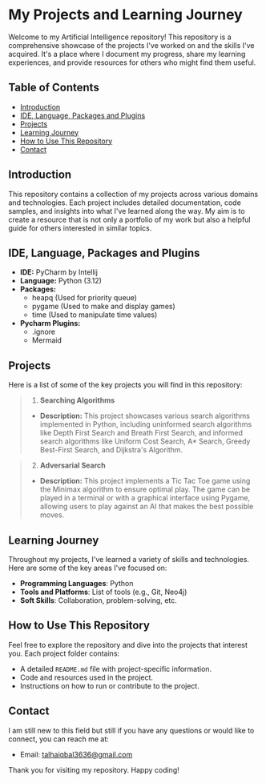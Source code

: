 # My Projects and Learning Journey

Welcome to my Artificial Intelligence repository! This repository is a comprehensive showcase of the projects I've
worked on and the skills I've acquired. It's a place where I document my progress, share my learning experiences, and
provide resources for others who might find them useful.

## Table of Contents

- [Introduction](#introduction)
- [IDE, Language, Packages and Plugins](#ide-language-packages-and-plugins)
- [Projects](#projects)
- [Learning Journey](#learning-journey)
- [How to Use This Repository](#how-to-use-this-repository)
- [Contact](#contact)

## Introduction

This repository contains a collection of my projects across various domains and technologies. Each project includes
detailed documentation, code samples, and insights into what I've learned along the way. My aim is to create a resource
that is not only a portfolio of my work but also a helpful guide for others interested in similar topics.

## IDE, Language, Packages and Plugins

- __IDE:__
  PyCharm by Intellij
- __Language:__
  Python (3.12)
- __Packages:__
    * heapq (Used for priority queue)
    * pygame (Used to make and display games)
    * time (Used to manipulate time values)
- __Pycharm Plugins:__
    * .ignore
    * Mermaid

## Projects

Here is a list of some of the key projects you will find in this repository:

> 1. **Searching Algorithms**
>- __Description:__  This project showcases various search algorithms implemented in Python, including uninformed
   search algorithms like Depth First Search and Breath First Search, and informed search algorithms like Uniform
   Cost Search, A* Search, Greedy Best-First Search, and Dijkstra's Algorithm.

> 2. **Adversarial Search**
>- __Description:__ This project implements a Tic Tac Toe game using the Minimax algorithm to ensure optimal play. The
   game can be played in a terminal or with a graphical interface using Pygame, allowing users to play against an AI
   that makes the best possible moves.

## Learning Journey

Throughout my projects, I've learned a variety of skills and technologies. Here are some of the key areas I've focused
on:

- **Programming Languages**: Python
- **Tools and Platforms**: List of tools (e.g., Git, Neo4j)
- **Soft Skills**: Collaboration, problem-solving, etc.

## How to Use This Repository

Feel free to explore the repository and dive into the projects that interest you. Each project folder contains:

- A detailed `README.md` file with project-specific information.
- Code and resources used in the project.
- Instructions on how to run or contribute to the project.

## Contact

I am still new to this field but still if you have any questions or would like to connect, you can reach me at:

- Email: talhaiqbal3636@gmail.com

Thank you for visiting my repository. Happy coding!
